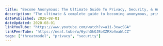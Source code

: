 ```yaml
---
title: "Become Anonymous: The Ultimate Guide To Privacy, Security, & Anonymity"
description: "The ultimate & complete guide to becoming anonymous, private, and secure on the internet. Learn everything you can do to get as close as anonymous as possible! This video tutorial will teach everything about passwords, 2FA, digital footprints, social media, VPNs, proxies, Tor, encrypted communication & messaging, web browsing, smartphones, computers, data privacy, real world privacy/security, FOSS (open source), anonymous shopping, and more for the web. Go Anonymous Today!"
datePublished: 2020-08-01
dateUpdated: 2020-08-01
linkYouTube: "https://www.youtube.com/watch?v=a1i-3xwcSGA"
linkPeerTube: "https://neat.tube/w/6ydhGkQJBoXZRXo4waWLCZ"
tags: ["threatmodel", "privacy", "security"]
---
```

